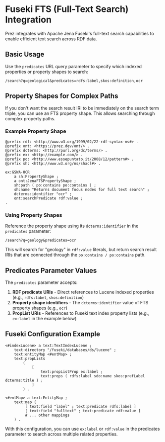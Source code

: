 # Fuseki FTS (Full-Text Search) Integration

Prez integrates with Apache Jena Fuseki's full-text search capabilities to enable efficient text search across RDF data.

## Basic Usage

Use the `predicates` URL query parameter to specify which indexed properties or property shapes to search:

```
/search?q=geological&predicates=rdfs:label,skos:definition,ocr
```

## Property Shapes for Complex Paths

If you don't want the search result IRI to be immediately on the search term triple, you can use an FTS property shape. This allows searching through complex property paths.

### Example Property Shape

```turtle
@prefix rdf: <http://www.w3.org/1999/02/22-rdf-syntax-ns#> .
@prefix ont: <https://prez.dev/ont/> .
@prefix dcterms: <http://purl.org/dc/terms/> .
@prefix ex: <http://example.com/> .
@prefix po: <http://www.essepuntato.it/2008/12/pattern#> .
@prefix sh: <http://www.w3.org/ns/shacl#> .

ex:GSWA-OCR
    a sh:PropertyShape ;
    a ont:JenaFTSPropertyShape ;
    sh:path ( po:contains po:contains ) ;
    sh:name "Returns document focus nodes for full text search" ;
    dcterms:identifier "ocr" ;
    ont:searchPredicate rdf:value ;
.
```

### Using Property Shapes

Reference the property shape using its `dcterms:identifier` in the `predicates` parameter:

```
/search?q=geology&predicates=ocr
```

This will search for "geology" in `rdf:value` literals, but return search result IRIs that are connected through the `po:contains / po:contains` path.

## Predicates Parameter Values

The `predicates` parameter accepts:

1. **RDF predicate URIs** - Direct references to Lucene indexed properties (e.g., `rdfs:label`, `skos:definition`)
2. **Property shape identifiers** - The `dcterms:identifier` value of FTS property shapes (e.g., `ocr`)
3. **PropList URIs** - References to Fuseki text index property lists (e.g., `ex:label` in the example below)

## Fuseki Configuration Example

```turtle
<#indexLucene> a text:TextIndexLucene ;
    text:directory "/fuseki/databases/ds/lucene" ;
    text:entityMap <#entMap> ;
    text:propLists
        (
            [
                text:propListProp ex:label ;
                text:props ( rdfs:label sdo:name skos:prefLabel dcterms:title ) ;
            ]
        ) .

<#entMap> a text:EntityMap ;
    text:map (
         [ text:field "label" ; text:predicate rdfs:label ]
         [ text:field "fulltext" ; text:predicate rdf:value ]
         # ... other mappings
    ) .
```

With this configuration, you can use `ex:label` or `rdf:value` in the predicates parameter to search across multiple related properties.